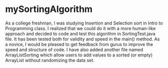 # mySortingAlgorithm

As a college freshman, I was studying Insertion and Selection sort in Intro to Programming class. I realized that we could do it with a more human-like approach and decided to code and test this algorithm in SortingTest.java file. It has been tested both for validity and speed in the main() method. As a novice, I would be pleased to get feedback from gurus to improve the speed and structure of code. I have also added another file named ArrayListSorting which allow users to add values to a sorted (or empty) ArrayList without randomizing the data set.
